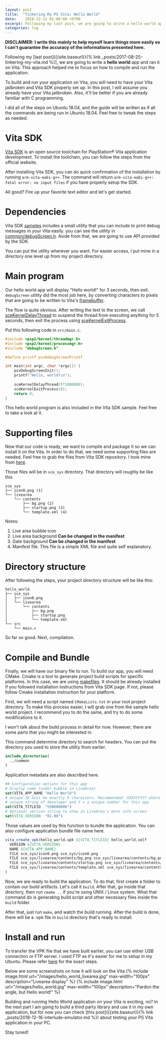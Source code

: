 ```yaml
---
layout: post
title:  "Tinkering My PS Vita: Hello World"
date:    2018-12-12 02:00:00 +0700
excerpt: Following my last post, we are going to write a hello world app and ran it on Vita.
categories: log
---
```

**DISCLAIMER:**
**I write this mainly to help myself learn things more easily so I can't guarantee the accuracy of the informations presented here.**

Following my [last post]({{site.baseurl}}{% link _posts/2017-08-25-tinkering-my-vita.md %}), we are going to write a **hello world** app and ran it on Vita. This approach helped me to focus on how to compile and run the application.

To build and run your application on Vita, you will need to have your Vita jailbroken and Vita SDK properly set up. In this post, I will assume you already have your Vita jailbroken. Also, it'll be better if you are already familiar with C programming.

I did all of the steps on Ubuntu 18.04, and the guide will be written as if all the commands are being run in Ubuntu 18.04. Feel free to tweak the steps as needed.

# Vita SDK
[Vita SDK](https://vitasdk.org) is an open source toolchain for PlayStation® Vita application development. To install the toolchain, you can follow the steps from the official website.

After installing Vita SDK, you can do quick confirmation of the installation by running `arm-vita-eabi-g++`. The command will return `arm-vita-eabi-g++: fatal error: no input files` if you have properly setup the SDK.

All good? Fire up your favorite text editor and let's get started.

# Dependencies
Vita SDK [samples](https://github.com/vitasdk/samples) includes a small utility that you can include to print debug messages in your Vita easily. you can see the utility in [common/debugScreen.h](https://github.com/vitasdk/samples/blob/master/common/debugScreen.h). Aside from that, we are going to use API provided by the SDK.

You can put the utility wherever you want. For easier access, I put mine in a directory one level up from my project directory.


# Main program
Our hello world app will display "Hello world!" for 3 seconds, then exit. `debugScreen` utility did the most job here, by converting characters to pixels that are going to be written to Vita's [framebuffer](https://en.wikipedia.org/wiki/Framebuffer).

The flow is quite obvious. After writing the text to the screen, we call [sceKernelDelayThread](https://docs.vitasdk.org/group__SceProcessmgrUser.html#gaf64b2cd0fc96095e3f77dee2dc9a68c3) to suspend the thread from executing anything for 5 seconds, then exit the process using [sceKernelExitProcess](https://docs.vitasdk.org/group__SceProcessmgrUser.html#gaf64b2cd0fc96095e3f77dee2dc9a68c3).

Put this following code in `src/main.c`.

```c
#include <psp2/kernel/threadmgr.h>
#include <psp2/kernel/processmgr.h>
#include "debugScreen.h"

#define printf psvDebugScreenPrintf

int main(int argc, char *argv[]) {
	psvDebugScreenInit();
	printf("Hello, world!\n");
	
	sceKernelDelayThread(5*1000000);
	sceKernelExitProcess(0);
	return 0;
}
```

This hello world program is also included in the Vita SDK sample. Feel free to take a look at it.

# Supporting files
Now that our code is ready, we want to compile and package it so we can install it on the Vita. In order to do that, we need some supporting files are needed. Feel free to grab the files from Vita SDK repository. I took mine from [here](https://github.com/vitasdk/samples/tree/master/hello_world/sce_sys).

Those files will be in `sce_sys` directory. That directory will roughly be like this

```
sce_sys
├── icon0.png (1)
└── livearea
    └── contents
        ├── bg.png (2)
        ├── startup.png (3)
        └── template.xml (4)
```

Notes:
1. Live area bubble icon
2. Live area background **Can be changed in the manifest**
3. Gate background **Can be changed in the manifest**
4. Manifest file. This file is a simple XML file and quite self explanatory.

# Directory structure
After following the steps, your project directory structure will be like this:

```
hello_world
├── sce_sys
│   ├── icon0.png
│   └── livearea
│       └── contents
│           ├── bg.png
│           ├── startup.png
│           └── template.xml
└── src
    └── main.c
```

So far so good. Next, compilation.

# Compile and Bundle
Finally, we will have our binary file to run. To build our app, you will need CMake. Cmake is a tool to generate project build scripts for specific platforms. In this case, we are using  [makefiles](https://en.wikipedia.org/wiki/Makefile). It should be already installed if you followed installation instructions from Vita SDK page. If not, please follow Cmake installation instruction for your platform.

First, we will need a script named `CMakeLists.txt` in your root project directory. To make this process easier, I will grab one from the sample hello world project. I recommend you to do the same, and try to do some modifications to it.

I won't talk about the build process in detail for now. However, there are some parts that you might be interested in.

This command determine directory to search for headers. You can put the directory you used to store the utility from earlier.
```cmake
include_directories(
  ../common 
)

```

Application metadata are also described here.
```cmake
## Configuration options for this app
# Display name (under bubble in LiveArea)
set(VITA_APP_NAME "Hello World")
# Unique ID must be exactly 9 characters. Recommended: XXXXYYYYY where X = 
# unique string of developer and Y = a unique number for this app
set(VITA_TITLEID  "VSDK00006")
# Optional version string to show in LiveArea's more info screen
set(VITA_VERSION  "01.00")
```

Those values are used by this function to bundle the application. You can also configure application bundle file name here.
```cmake
vita_create_vpk(hello_world.vpk ${VITA_TITLEID} hello_world.self
  VERSION ${VITA_VERSION}
  NAME ${VITA_APP_NAME}
  FILE sce_sys/icon0.png sce_sys/icon0.png
  FILE sce_sys/livearea/contents/bg.png sce_sys/livearea/contents/bg.png
  FILE sce_sys/livearea/contents/startup.png sce_sys/livearea/contents/startup.png
  FILE sce_sys/livearea/contents/template.xml sce_sys/livearea/contents/template.xml
)
```

Now, we are ready to build the application. To do that, first create a folder to contain our build artifacts. Let's call it `build`. After that, go inside that directory, then run `cmake ..` if you're using UNIX / Linux system. What that command do is generating build script and other necessary files inside the `build` folder.

After that, just run `make`, and watch the build running. After the build is done, there will be a .vpk file in `build` directory that's ready to install.

# Install and run
To transfer the VPK file that we have built earlier, you can use either USB connection or FTP server. I used FTP as it's easier for me to setup in my Ubuntu. Please refer [here](https://henkaku.xyz/usage/) for the exact steps.

Below are some screenshots on how it will look on the Vita
{% include image.html url="/images/hello_world_livearea.jpg" max-width="100px" description="Livearea display" %}
{% include image.html url="/images/hello_world.jpg" max-width="100px" description="Pardon the angle, but Hello world!" %}

Building and running Hello World application on your Vita is exciting, no? In the next part I am going to build a third party library and use it in my own application, but for now you can check [this post]({{site.baseurl}}{% link _posts/2018-12-16-interlude-emulator.md %}) about testing your PS Vita application in your PC. 

Stay tuned!
